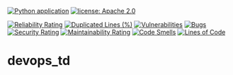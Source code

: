 [![Python application](https://github.com/mfrj22/devops_td/actions/workflows/python-app.yml/badge.svg)](https://github.com/mfrj22/devops_td/actions/workflows/python-app.yml)
[![license: Apache 2.0](https://img.shields.io/badge/license-Apache_2.0-green)](LICENSE)

[![Reliability Rating](https://sonarcloud.io/api/project_badges/measure?project=mfrj22_devops_td&metric=reliability_rating)](https://sonarcloud.io/summary/new_code?id=mfrj22_devops_td)
[![Duplicated Lines (%)](https://sonarcloud.io/api/project_badges/measure?project=mfrj22_devops_td&metric=duplicated_lines_density)](https://sonarcloud.io/summary/new_code?id=mfrj22_devops_td)
[![Vulnerabilities](https://sonarcloud.io/api/project_badges/measure?project=mfrj22_devops_td&metric=vulnerabilities)](https://sonarcloud.io/summary/new_code?id=mfrj22_devops_td)
[![Bugs](https://sonarcloud.io/api/project_badges/measure?project=mfrj22_devops_td&metric=bugs)](https://sonarcloud.io/summary/new_code?id=mfrj22_devops_td)
[![Security Rating](https://sonarcloud.io/api/project_badges/measure?project=mfrj22_devops_td&metric=security_rating)](https://sonarcloud.io/summary/new_code?id=mfrj22_devops_td)
[![Maintainability Rating](https://sonarcloud.io/api/project_badges/measure?project=mfrj22_devops_td&metric=sqale_rating)](https://sonarcloud.io/summary/new_code?id=mfrj22_devops_td)
[![Code Smells](https://sonarcloud.io/api/project_badges/measure?project=mfrj22_devops_td&metric=code_smells)](https://sonarcloud.io/summary/new_code?id=mfrj22_devops_td)
[![Lines of Code](https://sonarcloud.io/api/project_badges/measure?project=mfrj22_devops_td&metric=ncloc)](https://sonarcloud.io/summary/new_code?id=mfrj22_devops_td)



# devops_td
